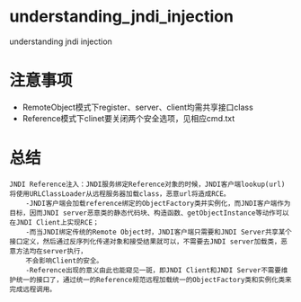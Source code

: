 # understanding_jndi_injection
understanding jndi injection

# 注意事项
+ RemoteObject模式下register、server、client均需共享接口class
+ Reference模式下clinet要关闭两个安全选项，见相应cmd.txt

# 总结
	JNDI Reference注入：JNDI服务绑定Reference对象的时候，JNDI客户端lookup(url) 将使用URLClassLoader从远程服务器加载class，恶意url将造成RCE。
		-JNDI客户端会加载reference绑定的ObjectFactory类并实例化，而JNDI客户端作为目标，因而JNDI server恶意类的静态代码块、构造函数、getObjectInstance等动作可以在JNDI Client上实现RCE；
		-而当JNDI绑定传统的Remote Object时，JNDI客户端只需要和JNDI Server共享某个接口定义，然后通过反序列化传递对象和接受结果就可以，不需要去JNDI server加载类，恶意方法均在server执行，
		不会影响Client的安全。
		-Reference出现的意义由此也能窥见一斑，即JNDI Client和JNDI Server不需要维护统一的接口了，通过统一的Reference规范远程加载统一的ObjectFactory类和实例化类来完成远程调用。

